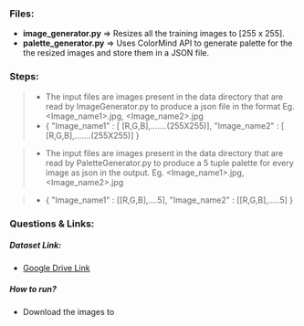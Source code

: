 ### Files:

- **image_generator.py** => Resizes all the training images to [255 x 255].
- **palette_generator.py** => Uses ColorMind API to generate palette for the the resized images and store them in a JSON file. 


### Steps: 

> - The input files are images present in the data directory that are read by ImageGenerator.py to produce a json file in the format Eg. <Image_name1>.jpg, <Image_name2>.jpg
>- {
  "Image_name1" : [ [R,G,B],.......(255X255)],
  "Image_name2" : [ [R,G,B],.......(255X255)]
  }

>- The input files are images present in the data directory that are read by PaletteGenerator.py to produce a 5 tuple palette for every image as json in the output. Eg. <Image_name1>.jpg, <Image_name2>.jpg

>- {
  "Image_name1" : [[R,G,B],....5],
  "Image_name2" : [[R,G,B],.....5]
  }
    
### Questions & Links:

##### Dataset Link: 
- [Google Drive Link](https://drive.google.com/open?id=1LQkNkKC8-7SnBmD2EqzfsWd2oVBbZvx6)

##### How to run? 
- Download the images to 


